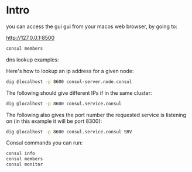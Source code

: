 # Intro

you can access the gui gui from your macos web browser, by going to:

http://127.0.0.1:8500 

```bash
consul members
```

dns lookup examples:

Here's how to lookup an ip address for a given node:

```bash
dig @localhost -p 8600 consul-server.node.consul
```

The following should give different IPs if in the same cluster:

```bash
dig @localhost -p 8600 consul.service.consul 
```

The following also gives the port number the requested service is listening on (in this example it will be port 8300):

```bash
dig @localhost -p 8600 consul.service.consul SRV 
```

Consul commands you can run:

```bash
consul info
consul members
consul monitor
```




